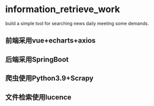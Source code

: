 # information_retrieve_work
build a simple tool for searching news daily meeting some demands.

## 前端采用vue+echarts+axios

## 后端采用SpringBoot

## 爬虫使用Python3.9+Scrapy

## 文件检索使用lucence

